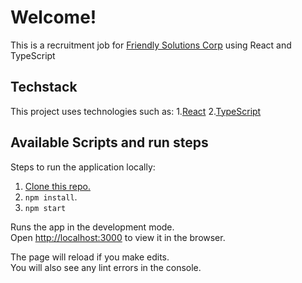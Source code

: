 # Welcome!

This is a recruitment job for [Friendly Solutions Corp](http://www.friendly-solutions.com) using React and TypeScript

## Techstack

This project uses technologies such as: 1.[React](https://reactjs.org/) 2.[TypeScript](https://www.typescriptlang.org/)

## Available Scripts and run steps

Steps to run the application locally:

1. [Clone this repo.](https://docs.github.com/en/repositories/creating-and-managing-repositories/cloning-a-repository)
2. `npm install`.
3. `npm start`

Runs the app in the development mode.\
Open [http://localhost:3000](http://localhost:3000) to view it in the browser.

The page will reload if you make edits.\
You will also see any lint errors in the console.

